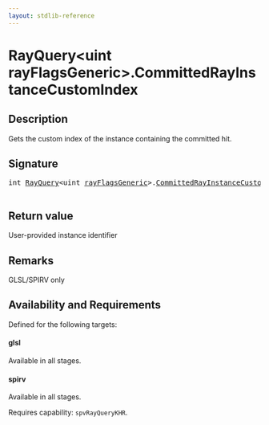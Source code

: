 ```yaml
---
layout: stdlib-reference
---
```


# RayQuery\<uint rayFlagsGeneric\>\.CommittedRayInstanceCustomIndex

## Description

Gets the custom index of the instance containing the committed hit.



## Signature 

<pre>
<span class="code_keyword">int</span> <a href="index.html" class="code_type">RayQuery</a>&lt;<span class="code_keyword">uint</span> <a href="index.html#decl-rayFlagsGeneric" class="code_var">rayFlagsGeneric</a>&gt;.<a href="committedrayinstancecustomindex-09ckq.html">CommittedRayInstanceCustomIndex</a>();

</pre>

## Return value
User-provided instance identifier

## Remarks
GLSL/SPIRV only


## Availability and Requirements

Defined for the following targets:

#### glsl
Available in all stages.

#### spirv
Available in all stages.

Requires capability: `spvRayQueryKHR`.


